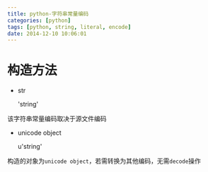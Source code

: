 ```yaml
---
title: python-字符串常量编码
categories: [python]
tags: [python, string, literal, encode]
date: 2014-12-10 10:06:01
---
```


# 构造方法

-   str

    'string'

该字符串常量编码取决于源文件编码

-   unicode object

    u'string'

构造的对象为`unicode object`，若需转换为其他编码，无需`decode`操作
